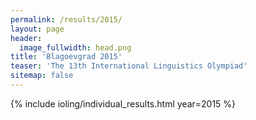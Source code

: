 ```yaml
---
permalink: /results/2015/
layout: page
header:
  image_fullwidth: head.png
title: 'Blagoevgrad 2015'
teaser: 'The 13th International Linguistics Olympiad'
sitemap: false
---
```


{% include ioling/individual_results.html year=2015 %}